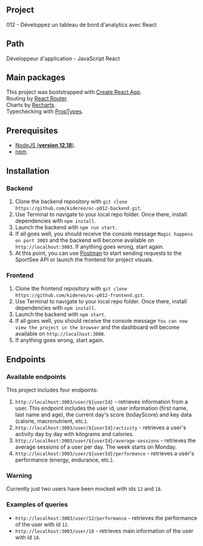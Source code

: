 ## Project
012 - Développez un tableau de bord d'analytics avec React

## Path 
Développeur d'application - JavaScript React

## Main packages

This project was bootstrapped with [Create React App](https://github.com/facebook/create-react-app).\
Routing by [React Router](https://reactrouter.com/en/main).\
Charts by [Recharts](https://recharts.org/en-US/).\
Typechecking with [PropTypes](https://reactjs.org/docs/typechecking-with-proptypes.html).


## Prerequisites

- [NodeJS (**version 12.18**)](https://nodejs.org/en/).
- [npm](https://www.npmjs.com/).

## Installation

### Backend
1. Clone the backend repository with
`git clone https://github.com/kidereo/oc-p012-backend.git`.
2. Use Terminal to navigate to your local repo folder. Once there, install dependencies with `npm install`.
3. Launch the backend with `npm run start`.
4. If all goes well, you should receive the console message `Magic happens on port 3003` and the backend will become available on `http://localhost:3003`. If anything goes wrong, start again.
5. At this point, you can use [Postman](https://www.postman.com/) to start sending requests to the SportSee API or launch the frontend for project visuals.

### Frontend
1. Clone the frontend repository with `git clone https://github.com/kidereo/oc-p012-frontend.git`.
2. Use Terminal to navigate to your local repo folder. Once there, install dependencies with `npm install`.
3. Launch the backend with `npm start`.
4. If all goes well, you should receive the console message `You can now view the project in the browser` and the dashboard will become available on `http://localhost:3000`. 
5. If anything goes wrong, start again.

## Endpoints

### Available endpoints
This project includes four endpoints:
1. `http://localhost:3003/user/${userId}` - retrieves information from a user. This endpoint includes the user id, user information (first name, last name and age), the current day's score (todayScore) and key data (calorie, macronutrient, etc.).
2. `http://localhost:3003/user/${userId}/activity` - retrieves a user's activity day by day with kilograms and calories.
3. `http://localhost:3003/user/${userId}/average-sessions` - retrieves the average sessions of a user per day. The week starts on Monday.
4. `http://localhost:3003/user/${userId}/performance` - retrieves a user's performance (energy, endurance, etc.).

### Warning
Currently just two users have been mocked with ids `12` and `18`.

### Examples of queries
- `http://localhost:3003/user/12/performance` - retrieves the performance of the user with id `12`.
- `http://localhost:3003/user/18` - retrieves main information of the user with id `18`.

